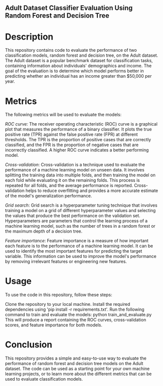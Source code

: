 ## Adult Dataset Classifier Evaluation Using Random Forest and Decision Tree

# Description

This repository contains code to evaluate the performance of two classification models, random forest and decision tree, on the Adult dataset. The Adult dataset is a popular benchmark dataset for classification tasks, containing information about individuals' demographics and income. The goal of the evaluation is to determine which model performs better in predicting whether an individual has an income greater than $50,000 per year.

# Metrics

The following metrics will be used to evaluate the models:

*ROC curve:* The receiver operating characteristic (ROC) curve is a graphical plot that measures the performance of a binary classifier. It plots the true positive rate (TPR) against the false positive rate (FPR) at different thresholds. The TPR is the proportion of positive cases that are correctly classified, and the FPR is the proportion of negative cases that are incorrectly classified. A higher ROC curve indicates a better performing model.

*Cross-validation*: Cross-validation is a technique used to evaluate the performance of a machine learning model on unseen data. It involves splitting the training data into multiple folds, and then training the model on each fold while evaluating it on the remaining folds. This process is repeated for all folds, and the average performance is reported. Cross-validation helps to reduce overfitting and provides a more accurate estimate of the model's generalization performance.

*Grid search*: Grid search is a hyperparameter tuning technique that involves training a model on a grid of different hyperparameter values and selecting the values that produce the best performance on the validation set. Hyperparameters are parameters that control the learning process of a machine learning model, such as the number of trees in a random forest or the maximum depth of a decision tree.

*Feature importance*: Feature importance is a measure of how important each feature is to the performance of a machine learning model. It can be used to identify the most important features for predicting the target variable. This information can be used to improve the model's performance by removing irrelevant features or engineering new features.

# Usage
To use the code in this repository, follow these steps:

Clone the repository to your local machine.
Install the required dependencies using 'pip install -r requirements.txt'.
Run the following command to train and evaluate the models:
python train_and_evaluate.py
This will produce a report containing the ROC curves, cross-validation scores, and feature importance for both models.

# Conclusion

This repository provides a simple and easy-to-use way to evaluate the performance of random forest and decision tree models on the Adult dataset. The code can be used as a starting point for your own machine learning projects, or to learn more about the different metrics that can be used to evaluate classification models.
